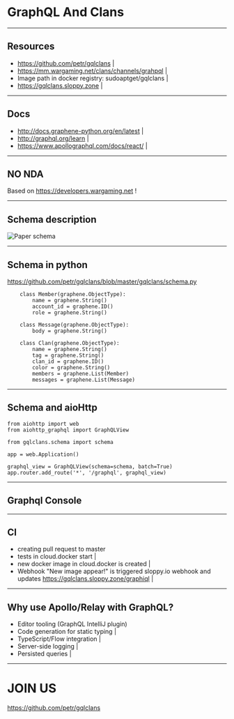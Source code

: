 
# GraphQL And Clans

---

## Resources

- https://github.com/petr/gqlclans |
- https://mm.wargaming.net/clans/channels/grahpql |
- Image path in docker registry: sudoaptget/gqlclans |
- https://gqlclans.sloppy.zone |

---

## Docs
- http://docs.graphene-python.org/en/latest |
- http://graphql.org/learn |
- https://www.apollographql.com/docs/react/ |

---

## NO NDA

Based on https://developers.wargaming.net !

---

## Schema description

![Paper schema](https://photos-2.dropbox.com/t/2/AAAdhky1jBy6Q79TueVcrwmbDqi8rdkXysvGTG3dyyZicg/12/7681788/jpeg/32x32/1/_/1/2/%D0%A4%D0%B0%D0%B9%D0%BB%2023.11.17%2C%2014%2011%2035.jpeg/EMS_2gUYzj8gBygH/eNW7KoYDuFWOmYtHx6pGb11J3jPJI0PhjW9JnwkXCP8?size=2048x1536&size_mode=3)

---

## Schema in python

https://github.com/petr/gqlclans/blob/master/gqlclans/schema.py

```
    class Member(graphene.ObjectType):
        name = graphene.String()
        account_id = graphene.ID()
        role = graphene.String()

    class Message(graphene.ObjectType):
        body = graphene.String()

    class Clan(graphene.ObjectType):
        name = graphene.String()
        tag = graphene.String()
        clan_id = graphene.ID()
        color = graphene.String()
        members = graphene.List(Member)
        messages = graphene.List(Message)
```

---

## Schema and aioHttp

```
from aiohttp import web
from aiohttp_graphql import GraphQLView

from gqlclans.schema import schema

app = web.Application()

graphql_view = GraphQLView(schema=schema, batch=True)
app.router.add_route('*', '/graphql', graphql_view)

```

---

## Graphql Console

---

## CI

- creating pull request to master
- tests in cloud.docker start |
- new docker image in cloud.docker is created |
- Webhook "New image appear!" is triggered sloppy.io webhook and updates https://gqlclans.sloppy.zone/graphiql |

---

## Why use Apollo/Relay with GraphQL?

- Editor tooling (GraphQL IntelliJ plugin)
- Code generation for static typing |
- TypeScript/Flow integration |
- Server-side logging  |
- Persisted queries |

---

# JOIN US

https://github.com/petr/gqlclans
